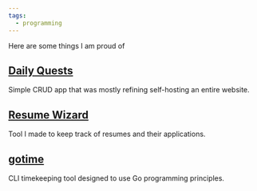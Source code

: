 ```yaml
---
tags:
  - programming
---
```

Here are some things I am proud of

## [Daily Quests](https://github.com/ohhfishal/daily-quest)
Simple CRUD app that was mostly refining self-hosting an entire website.

## [Resume Wizard](https://github.com/ohhfishal/resume-wizard)
Tool I made to keep track of resumes and their applications.

## [gotime](https://github.com/ohhfishal/gotime)
CLI timekeeping tool designed to use Go programming principles.

